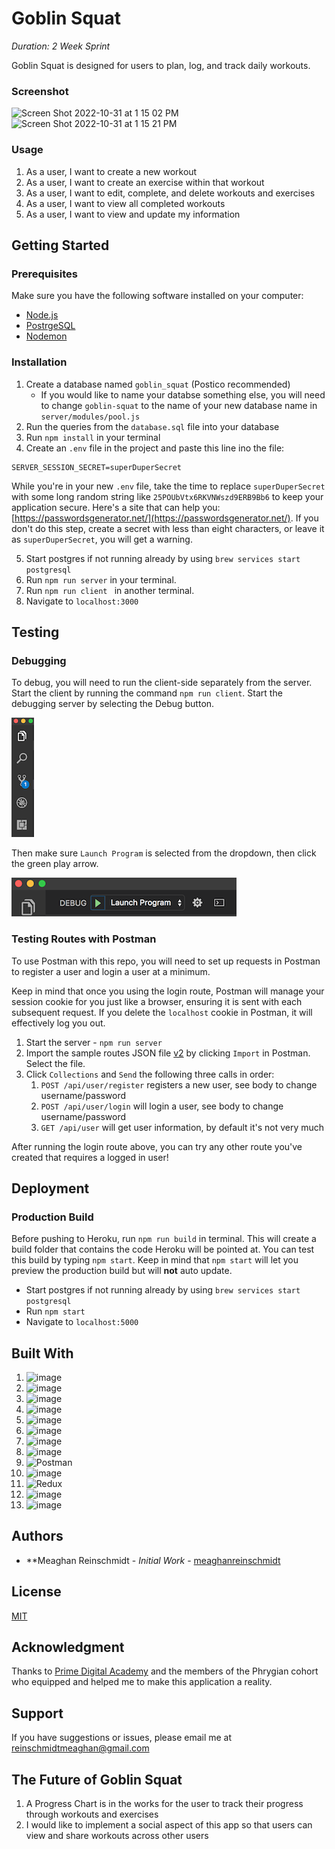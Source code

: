 # Goblin Squat

*Duration: 2 Week Sprint*

Goblin Squat is designed for users to plan, log, and track daily workouts. 

### Screenshot

![Screen Shot 2022-10-31 at 1 15 02 PM](https://user-images.githubusercontent.com/98852538/199080343-4e7fb683-ac50-4484-93d0-d36e9cc517a7.png)
![Screen Shot 2022-10-31 at 1 15 21 PM](https://user-images.githubusercontent.com/98852538/199080357-bf72f966-1415-45fa-bc4c-73e7795da638.png)

### Usage

1. As a user, I want to create a new workout
2. As a user, I want to create an exercise within that workout
3. As a user, I want to edit, complete, and delete workouts and exercises
4. As a user, I want to view all completed workouts
5. As a user, I want to view and update my information

## Getting Started

### Prerequisites 

Make sure you have the following software installed on your computer:

- [Node.js](https://nodejs.org/en/)
- [PostrgeSQL](https://www.postgresql.org/)
- [Nodemon](https://www.npmjs.com/package/nodemon)


### Installation

1. Create a database named `goblin_squat` (Postico recommended)
   - If you would like to name your databse something else, you will need to change `goblin-squat` to the name of your new database name in `server/modules/pool.js`
2. Run the queries from the `database.sql` file into your database
3. Run `npm install` in your terminal
4. Create an `.env` file in the project and paste this line ino the file:

  ```
  SERVER_SESSION_SECRET=superDuperSecret
  ```
  
  While you're in your new `.env` file, take the time to replace `superDuperSecret` with some long random string like `25POUbVtx6RKVNWszd9ERB9Bb6` to keep your application secure. Here's a site that can help you: [https://passwordsgenerator.net/](https://passwordsgenerator.net/). If you don't do this step, create a secret with less than eight characters, or leave it as `superDuperSecret`, you will get a warning.

5. Start postgres if not running already by using `brew services start postgresql`
6. Run `npm run server` in your terminal. 
7. Run `npm run client ` in another terminal. 
8. Navigate to `localhost:3000`

## Testing 

### Debugging 

To debug, you will need to run the client-side separately from the server. Start the client by running the command `npm run client`. Start the debugging server by selecting the Debug button.

![VSCode Toolbar](documentation/images/vscode-toolbar.png)

Then make sure `Launch Program` is selected from the dropdown, then click the green play arrow.

![VSCode Debug Bar](documentation/images/vscode-debug-bar.png)

### Testing Routes with Postman

To use Postman with this repo, you will need to set up requests in Postman to register a user and login a user at a minimum.

Keep in mind that once you using the login route, Postman will manage your session cookie for you just like a browser, ensuring it is sent with each subsequent request. If you delete the `localhost` cookie in Postman, it will effectively log you out.

1. Start the server - `npm run server`
2. Import the sample routes JSON file [v2](./PostmanPrimeSoloRoutesv2.json) by clicking `Import` in Postman. Select the file.
3. Click `Collections` and `Send` the following three calls in order:
   1. `POST /api/user/register` registers a new user, see body to change username/password
   2. `POST /api/user/login` will login a user, see body to change username/password
   3. `GET /api/user` will get user information, by default it's not very much

After running the login route above, you can try any other route you've created that requires a logged in user!

## Deployment

### Production Build

Before pushing to Heroku, run `npm run build` in terminal. This will create a build folder that contains the code Heroku will be pointed at. You can test this build by typing `npm start`. Keep in mind that `npm start` will let you preview the production build but will **not** auto update.

- Start postgres if not running already by using `brew services start postgresql`
- Run `npm start`
- Navigate to `localhost:5000`

## Built With

1. ![image](https://img.shields.io/badge/Visual_Studio_Code-0078D4?style=for-the-badge&logo=visual%20studio%20code&logoColor=white)
2. ![image](https://img.shields.io/badge/HTML5-E34F26?style=for-the-badge&logo=html5&logoColor=white)
3. ![image](https://img.shields.io/badge/CSS3-1572B6?style=for-the-badge&logo=css3&logoColor=white)
4. ![image](https://img.shields.io/badge/npm-CB3837?style=for-the-badge&logo=npm&logoColor=white)
5. ![image](https://img.shields.io/badge/JavaScript-323330?style=for-the-badge&logo=javascript&logoColor=F7DF1E)
6. ![image](https://img.shields.io/badge/Node.js-339933?style=for-the-badge&logo=nodedotjs&logoColor=white)
7. ![image](https://img.shields.io/badge/Express.js-000000?style=for-the-badge&logo=express&logoColor=white)
8. ![image](https://img.shields.io/badge/PostgreSQL-316192?style=for-the-badge&logo=postgresql&logoColor=white)
9. ![Postman](https://img.shields.io/badge/Postman-FF6C37?style=for-the-badge&logo=postman&logoColor=white)
10. ![image](https://img.shields.io/badge/react-%2320232a.svg?style=for-the-badge&logo=react&logoColor=%2361DAFB)
11. ![Redux](https://img.shields.io/badge/redux-%23593d88.svg?style=for-the-badge&logo=redux&logoColor=white)
12. ![image](https://img.shields.io/badge/Redux%20saga-86D46B?style=for-the-badge&logo=redux%20saga&logoColor=999999)
13. ![image](https://img.shields.io/badge/MUI-%230081CB.svg?style=for-the-badge&logo=mui&logoColor=white)

## Authors
* **Meaghan Reinschmidt - *Initial Work* - [meaghanreinschmidt](https://github.com/meaghanreinschmidt)

## License
[MIT](https://choosealicense.com/licenses/mit/)

## Acknowledgment 

Thanks to [Prime Digital Academy](https://www.primeacademy.io/) and the members of the Phrygian cohort who equipped and helped me to make this application a reality.

## Support
If you have suggestions or issues, please email me at [reinschmidtmeaghan@gmail.com](mailto:reinschmidtmeaghan@gmail.com)

## The Future of Goblin Squat 
1. A Progress Chart is in the works for the user to track their progress through workouts and exercises
2. I would like to implement a social aspect of this app so that users can view and share workouts across other users
